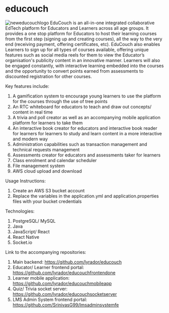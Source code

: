 # educouch
![neweducouchlogo](https://user-images.githubusercontent.com/65401176/207504168-97263c09-ae9d-49c1-bf70-b43ee6596edb.png)
EduCouch is an all-in-one integrated collaborative EdTech platform for Educators and Learners across all age groups. It provides a one stop platform for Educators to host their learning courses from the first step (signing up and creating courses), all the way to the very end (receiving payment, offering certificates, etc). EduCouch also enables Learners to sign up for all types of courses available, offering unique features such as social media reels for them to view the Educator’s organisation's publicity content in an innovative manner. Learners will also be engaged constantly, with interactive learning embedded into the courses and the opportunity to convert points earned from assessments to discounted registration for other courses.

Key features include:
1. A gamification system to encourage young learners to use the platform for the courses through the use of tree points
2. An RTC whiteboard for educators to teach and draw out concepts/ content in real time
3. A trivia and poll creator as well as an accompanying mobile application platform for learners to take them
4. An interactive book creator for educators and interactive book reader for learners for learners to study and learn content in a more interactive and modern way
5. Administration capabilities such as transaction management and technical requests management
6. Assessments creator for educators and assessments taker for learners
7. Class enrolment and calendar scheduler
8. File management system
9. AWS cloud upload and download

Usage Instructions:
1. Create an AWS S3 bucket account
2. Replace the variables in the application.yml and application.properties files with your bucket credentials

Technologies:
1. PostgreSQL/ MySQL
2. Java
3. JavaScript/ React
4. React Native
5. Socket.io

Link to the accompanying repositories:
1. Main backend: https://github.com/lyrador/educouch
2. Educator/ Learner frontend portal: https://github.com/lyrador/educouchfrontendone
3. Learner mobile application: https://github.com/lyrador/educouchmobileapp
4. Quiz/ Trivia socket server: https://github.com/lyrador/educouchsocketserver
5. LMS Admin System frontend portal: https://github.com/SrinivasG99/lmsadminsystemfe
